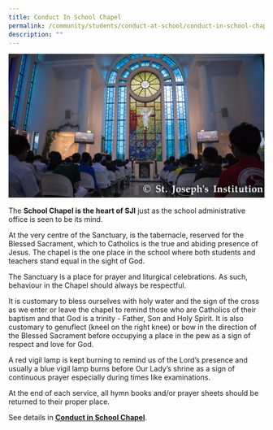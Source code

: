 ```yaml
---
title: Conduct In School Chapel
permalink: /community/students/conduct-at-school/conduct-in-school-chapel/
description: ""
---
```

![School Chapel](/images/SJI-20190418-0055.jpeg)

The **School Chapel is the heart of SJI** just as the school administrative office is seen to be its mind.

At the very centre of the Sanctuary, is the tabernacle, reserved for the Blessed Sacrament, which to Catholics is the true and abiding presence of Jesus. The chapel is the one place in the school where both students and teachers stand equal in the sight of God.

The Sanctuary is a place for prayer and liturgical celebrations. As such, behaviour in the Chapel should always be respectful.

It is customary to bless ourselves with holy water and the sign of the cross as we enter or leave the chapel to remind those who are Catholics of their baptism and that God is a trinity - Father, Son and Holy Spirit. It is also customary to genuflect (kneel on the right knee) or bow in the direction of the Blessed Sacrament before occupying a place in the pew as a sign of respect and love for God.

A red vigil lamp is kept burning to remind us of the Lord’s presence and usually a blue vigil lamp burns before Our Lady’s shrine as a sign of continuous prayer especially during times like examinations.

At the end of each service, all hymn books and/or prayer sheets should be returned to their proper place.

See details in [**Conduct in School Chapel**](/files/SJIDiary2022-B_Chapel.pdf).